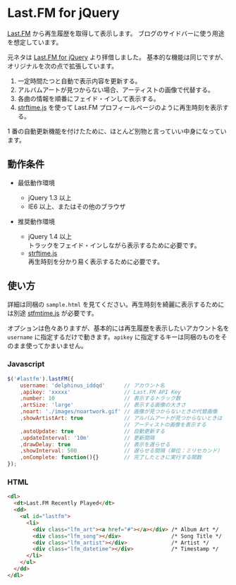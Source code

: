Last.FM for jQuery
==================
[Last.FM][last.fm] から再生履歴を取得して表示します。
ブログのサイドバーに使う用途を想定しています。

元ネタは [Last.FM for jQuery][lastfm_for_jquery] より拝借しました。
基本的な機能は同じですが、オリジナルを次の点で拡張しています。

1. 一定時間たつと自動で表示内容を更新する。
2. アルバムアートが見つからない場合、アーティストの画像で代替する。
3. 各曲の情報を順番にフェイド・インして表示する。
4. [strftime.js][strftime.js] を使って Last.FM プロフィールページのように再生時刻を表示する。

1 番の自動更新機能を付けたために、ほとんど別物と言っていい中身になっています。

動作条件
--------

* 最低動作環境
  - jQuery 1.3 以上
  - IE6 以上、またはその他のブラウザ

* 推奨動作環境
  - jQuery 1.4 以上  
    トラックをフェイド・インしながら表示するために必要です。
  - [strftime.js][strftime.js]  
    再生時刻を分かり易く表示するために必要です。


使い方
------
詳細は同梱の `sample.html` を見てください。再生時刻を綺麗に表示するためには別途 [stfmtime.js][strftime.js] が必要です。

オプションは色々ありますが、基本的には再生履歴を表示したいアカウント名を `username` に指定するだけで動きます。`apikey` に指定するキーは同梱のものをそのまま使ってかまいません。

### Javascript ###

```javascript
$('#lastfm').lastFM({
    username: 'delphinus_iddqd'      // アカウント名
    ,apikey: 'xxxxx'                 // Last.FM API Key
    ,number: 10                      // 表示するトラック数
    ,artSize: 'large'                // 表示する画像の大きさ
    ,noart: './images/noartwork.gif' // 画像が見つからないときの代替画像
    ,showArtistArt: true             // アルバムアートが見つからないときは
                                     // アーティストの画像を表示する
    ,autoUpdate: true                // 自動更新する
    ,updateInterval: '10m'           // 更新間隔
    ,drawDelay: true                 // 表示を遅らせる
    ,showInterval: 500               // 遅らせる間隔（単位：ミリセカンド）
    ,onComplete: function(){}        // 完了したときに実行する関数
});
```

### HTML ###

```html
<dl>
  <dt>Last.FM Recently Played</dt>
  <dd>
    <ul id="lastfm">
      <li>
        <div class="lfm_art"><a href="#"></a></div> /* Album Art */
        <div class="lfm_song"></div>                /* Song Title */
        <div class="lfm_artist"></div>              /* Artist */
        <div class="lfm_datetime"></div>            /* Timestamp */
      </li>
    </ul>
  </dd>
</dl>
```

[last.fm]: http://www.lastfm.jp/home "Home – Last.fm"
[strftime.js]: http://hacks.bluesmoon.info/strftime/ "strftime: strftime for Javascript"
[lastfm_for_jquery]: http://labs.engageinteractive.co.uk/lastfm/ "Engage Interactive Labs - Last.FM plugin for jQuery"
